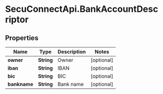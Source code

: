 # SecuConnectApi.BankAccountDescriptor

## Properties
Name | Type | Description | Notes
------------ | ------------- | ------------- | -------------
**owner** | **String** | Owner | [optional] 
**iban** | **String** | IBAN | [optional] 
**bic** | **String** | BIC | [optional] 
**bankname** | **String** | Bank name | [optional] 


